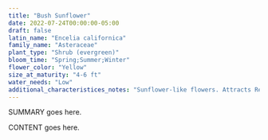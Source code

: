 ```yaml
---
title: "Bush Sunflower"
date: 2022-07-24T00:00:00-05:00
draft: false
latin_name: "Encelia californica"
family_name: "Asteraceae"
plant_type: "Shrub (evergreen)"
bloom_time: "Spring;Summer;Winter"
flower_color: "Yellow"
size_at_maturity: "4-6 ft"
water_needs: "Low"
additional_characteristices_notes: "Sunflower-like flowers. Attracts Red-Winged Blackbird."
---
```


SUMMARY goes here.

<!--more-->

CONTENT goes here.